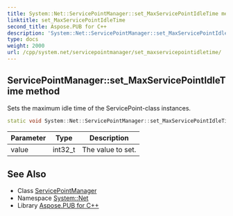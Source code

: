 ```yaml
---
title: System::Net::ServicePointManager::set_MaxServicePointIdleTime method
linktitle: set_MaxServicePointIdleTime
second_title: Aspose.PUB for C++
description: 'System::Net::ServicePointManager::set_MaxServicePointIdleTime method. Sets the maximum idle time of the ServicePoint-class instances in C++.'
type: docs
weight: 2000
url: /cpp/system.net/servicepointmanager/set_maxservicepointidletime/
---
```

## ServicePointManager::set_MaxServicePointIdleTime method


Sets the maximum idle time of the ServicePoint-class instances.

```cpp
static void System::Net::ServicePointManager::set_MaxServicePointIdleTime(int32_t value)
```


| Parameter | Type | Description |
| --- | --- | --- |
| value | int32_t | The value to set. |

## See Also

* Class [ServicePointManager](../)
* Namespace [System::Net](../../)
* Library [Aspose.PUB for C++](../../../)
